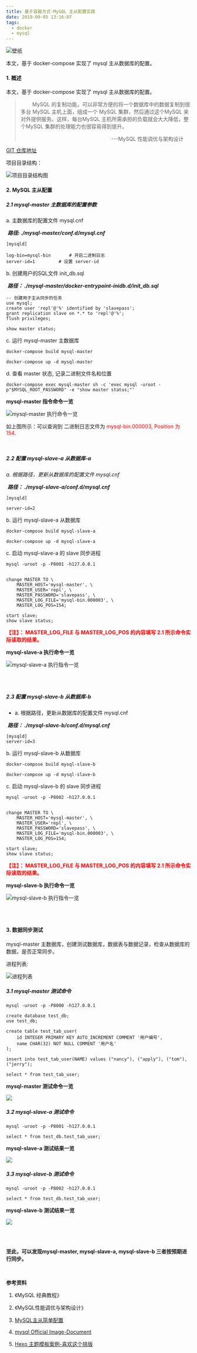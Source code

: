 ```yaml
---
title: 基于容器方式-MySQL 主从配置实践
date: 2019-09-05 13:16:07
tags:
  - docker
  - mysql
---
```


![壁纸](03.jfif)

本文，基于 docker-compose 实现了 mysql 主从数据库的配置。

<!--more-->

#### 1. 概述

本文，基于 docker-compose 实现了 mysql 主从数据库的配置。

> &nbsp;&nbsp;&nbsp;&nbsp;&nbsp;&nbsp;&nbsp;&nbsp;MySQL 的复制功能，可以非常方便的将一个数据库中的数据复制到很多台 MySQL 主机上面，组成一个 MySQL 集群，然后通过这个MySQL 来对外提供服务。这样，每台MySQL 主机所需承担的负载就会大大降低，整个MySQL 集群的处理能力也很容易得到提升。
>
>​	<span style="float:right;margin-right:20px;">---MySQL 性能调优与架构设计</span>



[GIT 仓库地址](https://gitee.com/shadowbubble/mysql-master-salve-example)



项目目录结构：

![项目目录结构图](01.png)





#### 2. MySQL 主从配置



##### 2.1 mysql-master 主数据库的配置参数

a. 主数据库的配置文件 mysql.cnf 

​	***路径: ./mysql-master/conf.d/mysql.cnf***

```
[mysqld]

log-bin=mysql-bin		# 开启二进制日志
server-id=1			# 设置 server-id
```



b. 创建用户的SQL文件 init_db.sql

​	***路径： ./mysql-master/docker-entrypoint-inidb.d/init_db.sql***

```mysql
-- 创建用于主从同步的任务
use mysql;
create user 'repl'@'%' identified by 'slavepass';
grant replication slave on *.* to 'repl'@'%';
flush privileges;

show master status;
```



c. 运行 mysql-master 主数据库

```shell
docker-compose build mysql-master

docker-compose up -d mysql-master
```





d. 查看 master 状态, 记录二进制文件名和位置

```shell
docker-compose exec mysql-master sh -c 'exec mysql -uroot -p"$MYSQL_ROOT_PASSWORD" -e "show master status;"'
```



**mysql-master 指令命令一览**

![mysql-master 执行命令一览](02.png)

如上图所示：可以查询到 二进制日志文件为 <span style="color:red;">mysql-bin.000003, Position 为 154</span>.

<br>

##### 2.2 配置 mysql-slave-a 从数据库-a

*a. 根据路径，更新从数据库的配置文件 mysql.cnf*

​	***路径： ./mysql-slave-a/conf.d/mysql.cnf***



```
[mysqld]

server-id=2
```



b. 运行 mysql-slave-a 从数据库

```shell
docker-compose build mysql-slave-a

docker-compose up -d mysql-slave-a
```



c. 启动 mysql-slave-a 的 slave 同步进程

```shell
mysql -uroot -p -P8001 -h127.0.0.1


change MASTER TO \
	MASTER_HOST='mysql-master', \
	MASTER_USER='repl', \
	MASTER_PASSWORD='slavepass', \
	MASTER_LOG_FILE='mysql-bin.000003', \
	MASTER_LOG_POS=154;

start slave;
show slave status;
```

**<span style="color:red;">【注】： MASTER_LOG_FILE 与 MASTER_LOG_POS 的内容填写 2.1 所示命令实际读取的结果。</span>**

**mysql-slave-a 执行命令一览**

![mysql-slave-a 执行指令一览](05.png)

<br><br>

##### 2.3 配置 mysql-slave-b 从数据库-b

+ a. 根据路径，更新从数据库的配置文件 mysql.cnf

​	***路径： ./mysql-slave-b/conf.d/mysql.cnf***



```
[mysqld]
server-id=3
```



b. 运行 mysql-slave-b 从数据库

```shell
docker-compose build mysql-slave-b

docker-compose up -d mysql-slave-b
```



c. 启动 mysql-slave-b 的 slave 同步进程

```shell
mysql -uroot -p -P8002 -h127.0.0.1


change MASTER TO \
	MASTER_HOST='mysql-master', \
	MASTER_USER='repl', \
	MASTER_PASSWORD='slavepass', \
	MASTER_LOG_FILE='mysql-bin.000003', \
	MASTER_LOG_POS=154;

start slave;
show slave status;
```

**<span style="color:red;">【注】： MASTER_LOG_FILE 与 MASTER_LOG_POS 的内容填写 2.1 所示命令实际读取的结果。</span>**



**mysql-slave-b 执行命令一览**

![mysql-slave-b 执行指令一览](06.png)

<br><br>



#### 3. 数据同步测试

mysql-master 主数据库，创建测试数据库，数据表与数据记录，检查从数据库的数据，是否正常同步。



进程列表:

![进程列表](07.png)



##### 3.1 mysql-master 测试命令

```mysql
mysql -uroot -p -P8000 -h127.0.0.1

create database test_db;
use test_db;

create table test_tab_user(
	id INTEGER PRIMARY KEY AUTO_INCREMENT COMMENT '用户编号',
    name CHAR(32) NOT NULL COMMENT '用户名'
);

insert into test_tab_user(NAME) values ("nancy"), ("apply"), ("tom"), ("jerry");

select * from test_tab_user;
```



**mysql-master 测试命令一览**

![](08.png)



##### 3.2 mysql-slave-a 测试命令

```mysql
mysql -uroot -p -P8001 -h127.0.0.1

select * from test_db.test_tab_user;
```

**mysql-slave-a 测试结果一览**

![](09.png)



##### 3.3 mysql-slave-b 测试命令

```mysql
mysql -uroot -p -P8002 -h127.0.0.1

select * from test_db.test_tab_user;
```

**mysql-slave-b 测试结果一览**

![](10.png)



<br><br>

**至此，可以发现mysql-master, mysql-slave-a, mysql-slave-b 三者按预期进行同步。**



<br>

**参考资料**

1. 《MySQL 经典教程》
2. 《MySQL性能调优与架构设计》

3.  [MySQL主从简单配置](https://www.cnblogs.com/lelehellow/p/9633315.html)

4.  [mysql Official Image-Document](https://hub.docker.com/_/mysql)
5. [Hexo 主题模板案例-喜欢这个排版](https://d2fan.com/)



<br><br>
































































